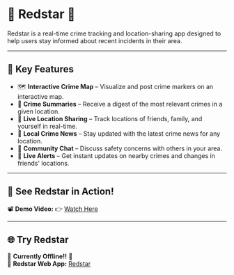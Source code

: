 # 🚨 **Redstar** 🚨  
Redstar is a real-time crime tracking and location-sharing app designed to help users stay informed about recent incidents in their area.

---

## 🚀 **Key Features**  

- 🗺️ **Interactive Crime Map** – Visualize and post crime markers on an interactive map.  
- 📍 **Crime Summaries** – Receive a digest of the most relevant crimes in a given location.  
- 👥 **Live Location Sharing** – Track locations of friends, family, and yourself in real-time.  
- 📰 **Local Crime News** – Stay updated with the latest crime news for any location.  
- 💬 **Community Chat** – Discuss safety concerns with others in your area.  
- 🔔 **Live Alerts** – Get instant updates on nearby crimes and changes in friends' locations.  

---

## 🎥 **See Redstar in Action!**  
📽️ **Demo Video:** 👉 [Watch Here](https://drive.google.com/file/d/12ESkU6IBAAp6r2fuaALidtMti52DPv7L/view?usp=sharing)  

---

## 🌐 **Try Redstar**  
🚧 **Currently Offline!!** 🚧  
🔗 **Redstar Web App:** [Redstar](https://reds-332d72840274.herokuapp.com/)  
